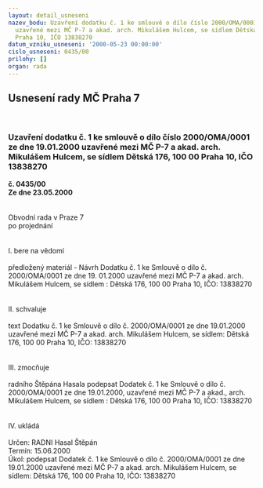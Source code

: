 ```yaml
---
layout: detail_usneseni
nazev_bodu: Uzavření dodatku č. 1 ke smlouvě o dílo číslo 2000/OMA/0001 ze dne 19.01.2000
  uzavřené mezi MČ P-7 a akad. arch. Mikulášem Hulcem, se sídlem Dětská 176, 100 00
  Praha 10, IČO 13838270
datum_vzniku_usneseni: '2000-05-23 00:00:00'
cislo_usneseni: 0435/00
prilohy: []
organ: rada
---
```

<div id="ucUsn_pList" class="usn">
	<span><h2>Usnesení rady MČ Praha 7 </h2>
<br></span><div class="standBody">
<span><h3>Uzavření dodatku č. 1 ke smlouvě o dílo číslo 2000/OMA/0001 ze dne 19.01.2000 uzavřené mezi MČ P-7 a akad. arch. Mikulášem Hulcem, se sídlem Dětská 176, 100 00 Praha 10, IČO 13838270</h3></span><div class="center">
		<strong>č. 0435/00</strong><br>
	</div>
<div class="center">
		<strong>Ze dne 23.05.2000</strong><br><br>
	</div>     <br>Obvodní rada v Praze 7<br>po projednání<br><br><br>I.	bere na vědomí<br><br> předložený materiál - Návrh Dodatku č. 1 ke Smlouvě o dílo č. 2000/OMA/0001 ze dne 19. 01.2000 uzavřené mezi MČ P-7 a akad. arch. Mikulášem Hulcem, se sídlem : Dětská 176, 100 00  Praha 10, IČO: 13838270<br><br><br>II.	schvaluje <br><br>text Dodatku č. 1 ke Smlouvě o dílo č. 2000/OMA/0001 ze dne 19.01.2000 uzavřené mezi MČ P-7 a akad. arch. Mikulášem Hulcem, se sídlem: Dětská 176, 100 00 Praha 10, IČO: 13838270<br><br><br>III.	zmocňuje <br><br>radního Štěpána Hasala podepsat Dodatek č. 1 ke Smlouvě o dílo č. 2000/OMA/0001 ze dne 19.01.2000, uzavřené mezi MČ P-7 a akad., arch. Mikulášem Hulcem, se sídlem : Dětská 176, 100 00  Praha 10, IČO: 13838270<br><br><br>IV.	ukládá<br> <br> Určen:	     	RADNI Hasal Štěpán<br>Termín: 15.06.2000<br>Úkol:	podepsat Dodatek č. 1 ke Smlouvě o dílo č. 2000/OMA/0001 ze dne 19.01.2000 uzavřené mezi MČ P-7 a akad. arch. Mikulášem Hulcem, se sídlem: Dětská 176, 100 00 Praha 10, IČO: 13838270<br> <br><br>
</div>
</div>